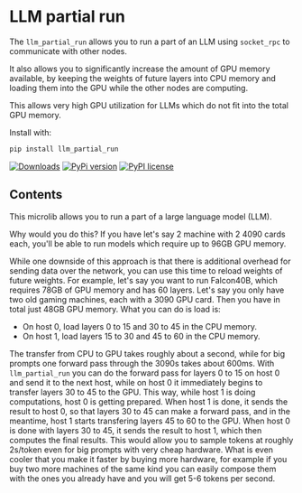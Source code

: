 # LLM partial run

The `llm_partial_run` allows you to run a part of an LLM using `socket_rpc` to communicate with other nodes.

It also allows you to significantly increase the amount of GPU memory available, by keeping the weights of
future layers into CPU memory and loading them into the GPU while the other nodes are computing.

This allows very high GPU utilization for LLMs which do not fit into the total GPU memory.


Install with:

```bash
pip install llm_partial_run
```

[![Downloads](https://static.pepy.tech/badge/llm_partial_run/month)](https://pepy.tech/project/llm_partial_run)
[![PyPi version](https://badgen.net/pypi/v/llm_partial_run/)](https://pypi.com/project/llm_partial_run)
[![PyPI license](https://img.shields.io/pypi/l/llm_partial_run.svg)](https://pypi.python.org/pypi/llm_partial_run/)


## Contents

This microlib allows you to run a part of a large language model (LLM).


Why would you do this? If you have let's say 2 machine with 2 4090 cards each, you'll be able
to run models which require up to 96GB GPU memory.

While one downside of this approach is that there is additional overhead for sending data over the network,
you can use this time to reload weights of future weights.
For example, let's say you want to run Falcon40B, which requires 78GB of GPU memory and has 60 layers.
Let's say you only have two old gaming machines, each with a 3090 GPU card. Then you have in total just 48GB GPU memory.
What you can do is load is:
* On host 0, load layers 0 to 15 and 30 to 45 in the CPU memory.
* On host 1, load layers 15 to 30 and 45 to 60 in the CPU memory.

The transfer from CPU to GPU takes roughly about a second, while for big prompts one
forward pass through the 3090s takes about 600ms.
With `llm_partial_run` you can do the forward pass for layers 0 to 15 on host 0 and send it to the next host,
while on host 0 it immediately begins to transfer layers 30 to 45 to the GPU.
This way, while host 1 is doing computations, host 0 is getting prepared.
When host 1 is done, it sends the result to host 0, so that layers 30 to 45 can make a forward pass,
and in the meantime, host 1 starts transfering layers 45 to 60 to the GPU.
When host 0 is done with layers 30 to 45, it sends the result to host 1, which then
computes the final results.
This would allow you to sample tokens at roughly 2s/token even for big prompts with very cheap hardware.
What is even cooler that you make it faster by buying more hardware, for example if you buy
two more machines of the same kind you can easily compose them with the ones you already have and you will get 5-6 tokens per second.

